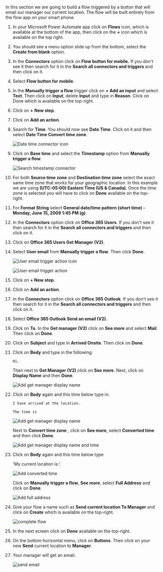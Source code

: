 In this section we are going to build a flow triggered by a button that
will email our manager our current location. The flow will be built
entirely from the flow app on your smart phone.

1.  In your Microsoft Power Automate app click on **Flows** icon, which
    is available at the bottom of the app, then click on the **+** icon
    which is available on the top right.

1.  You should see a menu option slide up from the bottom, select the
    **Create from blank** option.

1.  In the **Connectors** option click on **Flow button for mobile.** If
    you don't see it then search for it in the **Search all connectors
    and triggers** and then click on it.

1.  Select **Flow button for mobile**.

1.  In the **Manually trigger a flow** trigger click on **+** **Add an
    input** and select **Text**. Then click on **Input**, delete
    **Input** and type in **Reason**. Click on Done which is available
    on the top-right.

1.  Click on **+** **New step**.

1.  Click on **Add an action**.

1.  Search for **Time**. You should now see **Date Time**. Click on it and then select **Date Time Convert time zone**.

	![Date time connector icon](../media/date-time-connector-icon.png)

1.  Click on **Base time** and select the **Timestamp** option from **Manually trigger a flow**.
   
	![Search timestamp connector](../media/search-timestamp-connector.png)

1. For both **Source time zone** and **Destination time zone** select the exact same time zone that works for your geographic location. In this example we are using **(UTC-05:00) Eastern Time (US & Canada)**. Once the time zone is selected you will have to click on **Done** available on the top-right.

1. For **Format String** select **General date/time pattern (short time) - Monday, June 15, 2009 1:45 PM (g)**.

1. In the **Connectors** option click on **Office 365 Users**. If you
    don't see it then search for it in the **Search all connectors and
    triggers** and then click on it.

1. Click on **Office 365 Users Get Manager (V2)**.

1. Select **User email** from **Manually trigger a flow**. Then click **Done**.

	![User email trigger action icon](../media/user-email-trigger-action.png)

    ![User email trigger action](../media/user-email-trigger-action2.png)

1. Click on **+ New step**.

1. Click on **Add an action**.

1. In the **Connectors** option click on **Office 365 Outlook**. If you
    don't see it then search for it in the **Search all connectors and
    triggers** and then click on it.

1. Select **Office 365 Outlook Send an email (V2)**.

1. Click on **To**. In the **Get manager (V2)** click on **See
    more** and select **Mail**. Then click on **Done**.

1. Click on **Subject** and type in **Arrived Onsite**. Then click
    on **Done**.

1. Click on **Body** and type in the following:

    ```Hi.```

    Then next to **Get Manager (V2)** click on **See more**. Next, click
    on **Display Name** and then **Done**.

    ![Add get manager display name](../media/add-get-manager-display-name.png)

1. Click on **Body** again and this time below type in: 

	```
	I have arrived at the location.
	
	The time is
	```

	![Add get manager display name](../media/add-get-manager-display-name-2.png)

    Next to **Convert time zone** , click on **See more**, select
    **Converted time** and then click **Done**. 

    ![Add get manager display name and time](../media/add-get-manager-display-name-time.png)

1. Click on **Body** again and this time
    below type

    'My current location is:'.

	![Add converted time](../media/add-converted-time.png)

    Click on **Manually trigger a flow**, **See more**, select **Full
    Address** and click on **Done**.

    ![Add full address](../media/add-full-address.png)

1. Give your flow a name such as **Send current location To Manager**
    and click on **Create** which is available on the top-right.

    ![complete flow](../media/complete-flow2.png)

1. In the next screen click on **Done** available on the top-right.

1. On the bottom horizontal menu, click on **Buttons**. Then click on
    your new **Send** current location to **Manager**.

1. Your manager will get an email.

    ![send email](../media/send-email.png)
